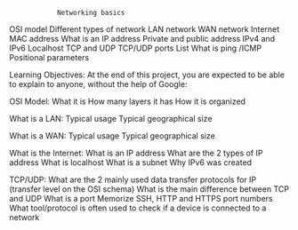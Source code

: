                 Networking basics
OSI model
Different types of network
LAN network
WAN network
Internet
MAC address
What is an IP address
Private and public address
IPv4 and IPv6
Localhost
TCP and UDP
TCP/UDP ports List
What is ping /ICMP
Positional parameters

Learning Objectives:
At the end of this project, you are expected to be able to explain to anyone, without the help of Google:

OSI Model:
What it is
How many layers it has
How it is organized

What is a LAN:
Typical usage
Typical geographical size

What is a WAN:
Typical usage
Typical geographical size

What is the Internet:
What is an IP address
What are the 2 types of IP address
What is localhost
What is a subnet
Why IPv6 was created

TCP/UDP:
What are the 2 mainly used data transfer protocols for IP (transfer level on the OSI schema)
What is the main difference between TCP and UDP
What is a port
Memorize SSH, HTTP and HTTPS port numbers
What tool/protocol is often used to check if a device is connected to a network